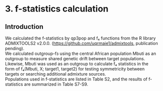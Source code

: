 # 3. f-statistics calculation

## Introduction

We calculated the f-statistics by qp3pop and f₄ functions from the R library ADMIXTOOLS2 v2.0.0. (https://github.com/uqrmaie1/admixtools, publication pending).  
We calculated outgroup-fз using the central African population Mbuti as an outgroup to measure shared genetic drift between target populations.  
Likewise, Mbuti was used as an outgroup to calculate f₄ statistics in the form of f₄(Mbuti, X; target1, target2) for testing symmetricity between targets or searching additional admixture sources.  
Populations used in f-statistics are listed in Table S2, and the results of f-statistics are summarized in Table S7-S9.  

